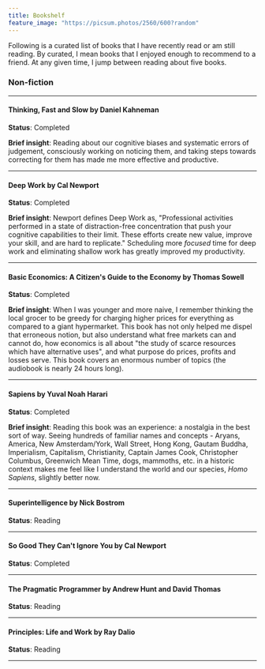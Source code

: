```yaml
---
title: Bookshelf
feature_image: "https://picsum.photos/2560/600?random"
---
```


Following is a curated list of books that I have recently read or am still
reading. By curated, I mean books that I enjoyed enough to recommend to a
friend. At any given time, I jump between reading about five books.


### Non-fiction

----------------

#### Thinking, Fast and Slow by Daniel Kahneman

**Status**: Completed

**Brief insight**: Reading about our cognitive biases and systematic errors of
  judgement, consciously working on noticing them, and taking steps towards
  correcting for them has made me more effective and productive.

----------------

#### Deep Work by Cal Newport

**Status**: Completed

**Brief insight**: Newport defines Deep Work as, "Professional activities
performed in a state of distraction-free concentration that push your cognitive
capabilities to their limit. These efforts create new value, improve your skill,
and are hard to replicate." Scheduling more *focused* time for deep work and
eliminating shallow work has greatly improved my productivity.

----------------

#### Basic Economics: A Citizen's Guide to the Economy by Thomas Sowell

**Status**: Completed

**Brief insight**: When I was younger and more naive, I remember thinking the
local grocer to be greedy for charging higher prices for everything as compared
to a giant hypermarket. This book has not only helped me dispel that erroneous
notion, but also understand what free markets can and cannot do, how economics
is all about "the study of scarce resources which have alternative uses", and
what purpose do prices, profits and losses serve. This book covers an enormous
number of topics (the audiobook is nearly 24 hours long).

----------------

#### Sapiens by Yuval Noah Harari

**Status**: Completed

**Brief insight**: Reading this book was an experience: a nostalgia in the best
sort of way. Seeing hundreds of familiar names and concepts - Aryans, America,
New Amsterdam/York, Wall Street, Hong Kong, Gautam Buddha, Imperialism,
Capitalism, Christianity, Captain James Cook, Christopher Columbus, Greenwich
Mean Time, dogs, mammoths, etc. in a historic context makes me feel like I
understand the world and our species, _Homo Sapiens_, slightly better now. 

----------------


#### Superintelligence by Nick Bostrom

**Status**: Reading

----------------

#### So Good They Can't Ignore You by Cal Newport

**Status**: Completed

----------------

#### The Pragmatic Programmer by Andrew Hunt and David Thomas

**Status**: Reading

----------------

#### Principles: Life and Work by Ray Dalio

**Status**: Reading

----------------
